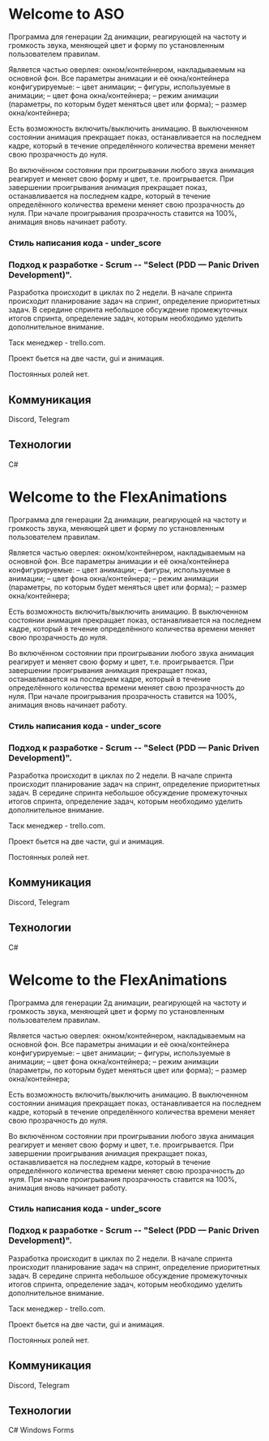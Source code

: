 # Welcome to ASO
 
Программа для генерации 2д анимации, реагирующей на частоту и громкость звука, меняющей цвет и форму по установленным пользователем правилам.

Является частью оверлея: окном/контейнером, накладываемым на основной фон. Все параметры анимации и её окна/контейнера конфигурируемые:
– цвет анимации;
– фигуры, используемые в анимации;
– цвет фона окна/контейнера;
– режим анимации (параметры, по которым будет меняться цвет или форма);
– размер окна/контейнера;

Есть возможность включить/выключить анимацию. В выключенном состоянии анимация прекращает показ, останавливается на последнем кадре, который в течение определённого количества времени меняет свою прозрачность до нуля.  

Во включённом состоянии при проигрывании любого звука анимация реагирует и меняет свою форму и цвет, т.е. проигрывается. При завершении проигрывания анимация прекращает показ, останавливается на последнем кадре, который в течение определённого количества времени меняет свою прозрачность до нуля. При начале проигрывания прозрачность ставится на 100%, анимация вновь начинает работу.

### Стиль написания кода - under_score

### Подход к разработке  - Scrum -- "Select (PDD — Panic Driven Development)".

Разработка происходит в циклах по 2 недели. В начале спринта происходит планирование задач на спринт, определение приоритетных задач. В середине спринта небольшое обсуждение промежуточных итогов спринта, определение задач, которым необходимо уделить дополнительное внимание.

Таск менеджер  - trello.com.

Проект бьется на две части, gui и анимация.

Постоянных ролей нет.

## Коммуникация
Discord, Telegram

## Технологии
C#
# Welcome to the FlexAnimations
 
Программа для генерации 2д анимации, реагирующей на частоту и громкость звука, меняющей цвет и форму по установленным пользователем правилам.

Является частью оверлея: окном/контейнером, накладываемым на основной фон. Все параметры анимации и её окна/контейнера конфигурируемые:
– цвет анимации;
– фигуры, используемые в анимации;
– цвет фона окна/контейнера;
– режим анимации (параметры, по которым будет меняться цвет или форма);
– размер окна/контейнера;

Есть возможность включить/выключить анимацию. В выключенном состоянии анимация прекращает показ, останавливается на последнем кадре, который в течение определённого количества времени меняет свою прозрачность до нуля.  

Во включённом состоянии при проигрывании любого звука анимация реагирует и меняет свою форму и цвет, т.е. проигрывается. При завершении проигрывания анимация прекращает показ, останавливается на последнем кадре, который в течение определённого количества времени меняет свою прозрачность до нуля. При начале проигрывания прозрачность ставится на 100%, анимация вновь начинает работу.

### Стиль написания кода - under_score

### Подход к разработке  - Scrum -- "Select (PDD — Panic Driven Development)".

Разработка происходит в циклах по 2 недели. В начале спринта происходит планирование задач на спринт, определение приоритетных задач. В середине спринта небольшое обсуждение промежуточных итогов спринта, определение задач, которым необходимо уделить дополнительное внимание.

Таск менеджер  - trello.com.

Проект бьется на две части, gui и анимация.

Постоянных ролей нет.

## Коммуникация
Discord, Telegram

## Технологии
C#
# Welcome to the FlexAnimations
 
Программа для генерации 2д анимации, реагирующей на частоту и громкость звука, меняющей цвет и форму по установленным пользователем правилам.

Является частью оверлея: окном/контейнером, накладываемым на основной фон. Все параметры анимации и её окна/контейнера конфигурируемые:
– цвет анимации;
– фигуры, используемые в анимации;
– цвет фона окна/контейнера;
– режим анимации (параметры, по которым будет меняться цвет или форма);
– размер окна/контейнера;

Есть возможность включить/выключить анимацию. В выключенном состоянии анимация прекращает показ, останавливается на последнем кадре, который в течение определённого количества времени меняет свою прозрачность до нуля.  

Во включённом состоянии при проигрывании любого звука анимация реагирует и меняет свою форму и цвет, т.е. проигрывается. При завершении проигрывания анимация прекращает показ, останавливается на последнем кадре, который в течение определённого количества времени меняет свою прозрачность до нуля. При начале проигрывания прозрачность ставится на 100%, анимация вновь начинает работу.

### Стиль написания кода - under_score

### Подход к разработке  - Scrum -- "Select (PDD — Panic Driven Development)".

Разработка происходит в циклах по 2 недели. В начале спринта происходит планирование задач на спринт, определение приоритетных задач. В середине спринта небольшое обсуждение промежуточных итогов спринта, определение задач, которым необходимо уделить дополнительное внимание.

Таск менеджер  - trello.com.

Проект бьется на две части, gui и анимация.

Постоянных ролей нет.

## Коммуникация
Discord, Telegram

## Технологии
C#
Windows Forms
